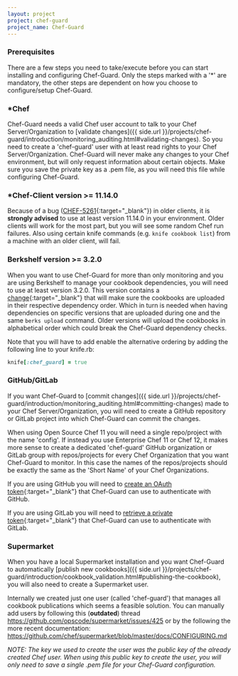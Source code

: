 ```yaml
---
layout: project
project: chef-guard
project_name: Chef-Guard
---
```


### Prerequisites
There are a few steps you need to take/execute before you can start installing and configuring Chef-Guard. Only the steps marked with a '*' are mandatory, the other steps are dependent on how you choose to configure/setup Chef-Guard.

### *Chef
Chef-Guard needs a valid Chef user account to talk to your Chef Server/Organization to [validate changes]({{ side.url }}/projects/chef-guard/introduction/monitoring_auditing.html#validating-changes). So you need to create a 'chef-guard' user with at least read rights to your Chef Server/Organization. Chef-Guard will never make any changes to your Chef environment, but will only request information about certain objects. Make sure you save the private key as a .pem file, as you will need this file while configuring Chef-Guard.

### *Chef-Client version >= 11.14.0
Because of a bug ([CHEF-5261](https://tickets.opscode.com/browse/CHEF-5261){:target="_blank"}) in older clients, it is **strongly advised** to use at least version 11.14.0 in your environment. Older clients will work for the most part, but you will see some random Chef run failures. Also using certain knife commands (e.g. `knife cookbook list`) from a machine with an older client, will fail.

### Berkshelf version >= 3.2.0
When you want to use Chef-Guard for more than only monitoring and you are using Berkshelf to manage your cookbook dependencies, you will need to use at least version 3.2.0. This version contains a [change](https://github.com/berkshelf/berkshelf/commit/8313c9139c92dbb5e3dfa888426e1afb2cb0ea6c){:target="_blank"} that will make sure the cookbooks are uploaded in their respective dependency order. Which in turn is needed when having dependencies on specific versions that are uploaded during one and the same `berks upload` command. Older versions will upload the cookbooks in alphabetical order which could break the Chef-Guard dependency checks.

Note that you will have to add enable the alternative ordering by adding the following line to your knife.rb:

~~~ ruby
knife[:chef_guard] = true
~~~

### GitHub/GitLab
If you want Chef-Guard to [commit changes]({{ side.url }}/projects/chef-guard/introduction/monitoring_auditing.html#committing-changes) made to your Chef Server/Organization, you will need to create a GitHub repository or GitLab project into which Chef-Guard can commit the changes.

When using Open Source Chef 11 you will need a single repo/project with the name 'config'. If instead you use Enterprise Chef 11 or Chef 12, it makes more sense to create a dedicated 'chef-guard' GitHub organization or GitLab group with repos/projects for every Chef Organization that you want Chef-Guard to monitor. In this case the names of the repos/projects should be exactly the same as the 'Short Name' of your Chef Organizations.

If you are using GitHub you will need to [create an OAuth token](https://help.github.com/articles/creating-an-access-token-for-command-line-use){:target="_blank"} that Chef-Guard can use to authenticate with GitHub.

If you are using GitLab you will need to [retrieve a private token](https://www.safaribooksonline.com/library/view/gitlab-cookbook/9781783986842/ch06s05.html){:target="_blank"} that Chef-Guard can use to authenticate with GitLab.

### Supermarket
When you have a local Supermarket installation and you want Chef-Guard to automatically [publish new cookbooks]({{ side.url }}/projects/chef-guard/introduction/cookbook_validation.html#publishing-the-cookbook), you will also need to create a Supermarket user.

Internally we created just one user (called 'chef-guard') that manages all cookbook publications which seems a feasible solution. You can manually add users by following this (**outdated**) thread <https://github.com/opscode/supermarket/issues/425> or by the following the more recent documentation: <https://github.com/chef/supermarket/blob/master/docs/CONFIGURING.md>

_NOTE: The key we used to create the user was the public key of the already created Chef user. When using this public key to create the user, you will only need to save a single .pem file for your Chef-Guard configuration._
